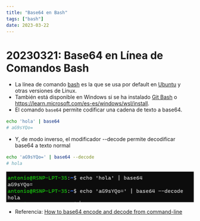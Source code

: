 ```yaml
---
title: "Base64 en Bash"
tags: ["bash"]
date: 2023-03-22
---
```


# 20230321: Base64 en Línea de Comandos Bash

<TagsLinks />

- La línea de comando [bash](https://www.hostinger.es/tutoriales/bash-script-linux) es la que se usa por default en [Ubuntu](https://ubuntu.com/download) y otras versiones de Linux.
- También está disponible en Windows si se ha instalado [Git Bash](https://git-scm.com/downloads) o https://learn.microsoft.com/es-es/windows/wsl/install.
- El comando `base64` permite codificar una cadena de texto a base64.

```bash
echo 'hola' | base64
# aG9sYQo=
```

- Y, de modo inverso, el modificador --decode permite decodificar base64 a texto normal

```bash
echo 'aG9sYQo=' | base64 --decode
# hola
```

![](20230322-bash-base64.png)

- Referencia: [How to base64 encode and decode from command-line](https://www.serverlab.ca/tutorials/linux/administration-linux/how-to-base64-encode-and-decode-from-command-line/)